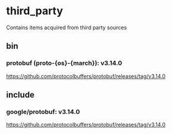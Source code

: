 # third_party
Contains items acquired from third party sources

## bin
### protobuf (proto-{os}-{march}): v3.14.0
https://github.com/protocolbuffers/protobuf/releases/tag/v3.14.0

## include
### google/protobuf: v3.14.0
https://github.com/protocolbuffers/protobuf/releases/tag/v3.14.0
